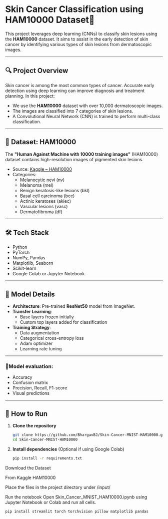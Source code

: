 # Skin Cancer Classification using HAM10000 Dataset🧬

This project leverages deep learning (CNNs) to classify skin lesions using the **HAM10000** dataset. It aims to assist in the early detection of skin cancer by identifying various types of skin lesions from dermatoscopic images.

---

## 🔍 Project Overview

Skin cancer is among the most common types of cancer. Accurate early detection using deep learning can improve diagnosis and treatment planning. In this project:

- We use the **HAM10000** dataset with over 10,000 dermatoscopic images.
- The images are classified into 7 categories of skin lesions.
- A Convolutional Neural Network (CNN) is trained to perform multi-class classification.

---

## 📁 Dataset: HAM10000

The **"Human Against Machine with 10000 training images"** (HAM10000) dataset contains high-resolution images of pigmented skin lesions.

- Source: [Kaggle – HAM10000](https://www.kaggle.com/datasets/kmader/skin-cancer-mnist-ham10000)
- Categories:
  - Melanocytic nevi (nv)
  - Melanoma (mel)
  - Benign keratosis-like lesions (bkl)
  - Basal cell carcinoma (bcc)
  - Actinic keratoses (akiec)
  - Vascular lesions (vasc)
  - Dermatofibroma (df)

---

## 🛠️ Tech Stack

- Python
- PyTorch
- NumPy, Pandas
- Matplotlib, Seaborn
- Scikit-learn
- Google Colab or Jupyter Notebook

---

## 🧠 Model Details

- **Architecture**: Pre-trained **ResNet50** model from ImageNet.
- **Transfer Learning**:
  - Base layers frozen initially
  - Custom top layers added for classification
- **Training Strategy**:
  - Data augmentation
  - Categorical cross-entropy loss
  - Adam optimizer
  - Learning rate tuning
---
### 📜Model evaluation:
- Accuracy
- Confusion matrix
- Precision, Recall, F1-score
- Visual predictions

---

## 🚀 How to Run

1. **Clone the repository**
   ```bash
   git clone https://github.com/BhargavBJ/Skin-Cancer-MNIST-HAM10000.git
   cd Skin-Cancer-MNIST-HAM10000
2. **Install dependencies**
(Optional if using Google Colab)

   ```bash
   pip install -r requirements.txt

Download the Dataset

From Kaggle HAM10000

Place the files in the project directory under /input/

Run the notebook
Open Skin_Cancer_MNIST_HAM10000.ipynb using Jupyter Notebook or Colab and run all cells.

```bash
pip install streamlit torch torchvision pillow matplotlib pandas
```
